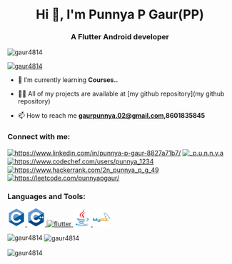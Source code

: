 <h1 align="center">Hi 👋, I'm Punnya P Gaur(PP)</h1>
<h3 align="center">A Flutter Android developer</h3>

<p align="left"> <img src="https://komarev.com/ghpvc/?username=gaur4814&label=Profile%20views&color=0e75b6&style=flat" alt="gaur4814" /> </p>

<p align="left"> <a href="https://github.com/ryo-ma/github-profile-trophy"><img src="https://github-profile-trophy.vercel.app/?username=gaur4814" alt="gaur4814" /></a> </p>

- 🌱 I’m currently learning **Courses..**

- 👨‍💻 All of my projects are available at [my github repository](my github repository)

- 📫 How to reach me **gaurpunnya.02@gmail.com,8601835845**

<h3 align="left">Connect with me:</h3>
<p align="left">
<a href="https://linkedin.com/in/https://www.linkedin.com/in/punnya-p-gaur-8827a71b7/" target="blank"><img align="center" src="https://raw.githubusercontent.com/rahuldkjain/github-profile-readme-generator/master/src/images/icons/Social/linked-in-alt.svg" alt="https://www.linkedin.com/in/punnya-p-gaur-8827a71b7/" height="30" width="40" /></a>
<a href="https://instagram.com/_p.u.n.n.y.a" target="blank"><img align="center" src="https://raw.githubusercontent.com/rahuldkjain/github-profile-readme-generator/master/src/images/icons/Social/instagram.svg" alt="_p.u.n.n.y.a" height="30" width="40" /></a>
<a href="https://www.codechef.com/users/https://www.codechef.com/users/punnya_1234" target="blank"><img align="center" src="https://cdn.jsdelivr.net/npm/simple-icons@3.1.0/icons/codechef.svg" alt="https://www.codechef.com/users/punnya_1234" height="30" width="40" /></a>
<a href="https://www.hackerrank.com/https://www.hackerrank.com/2n_punnya_p_g_49" target="blank"><img align="center" src="https://raw.githubusercontent.com/rahuldkjain/github-profile-readme-generator/master/src/images/icons/Social/hackerrank.svg" alt="https://www.hackerrank.com/2n_punnya_p_g_49" height="30" width="40" /></a>
<a href="https://www.leetcode.com/https://leetcode.com/punnyapgaur/" target="blank"><img align="center" src="https://raw.githubusercontent.com/rahuldkjain/github-profile-readme-generator/master/src/images/icons/Social/leet-code.svg" alt="https://leetcode.com/punnyapgaur/" height="30" width="40" /></a>
</p>

<h3 align="left">Languages and Tools:</h3>
<p align="left"> <a href="https://www.cprogramming.com/" target="_blank" rel="noreferrer"> <img src="https://raw.githubusercontent.com/devicons/devicon/master/icons/c/c-original.svg" alt="c" width="40" height="40"/> </a> <a href="https://www.w3schools.com/cpp/" target="_blank" rel="noreferrer"> <img src="https://raw.githubusercontent.com/devicons/devicon/master/icons/cplusplus/cplusplus-original.svg" alt="cplusplus" width="40" height="40"/> </a> <a href="https://flutter.dev" target="_blank" rel="noreferrer"> <img src="https://www.vectorlogo.zone/logos/flutterio/flutterio-icon.svg" alt="flutter" width="40" height="40"/> </a> <a href="https://www.java.com" target="_blank" rel="noreferrer"> <img src="https://raw.githubusercontent.com/devicons/devicon/master/icons/java/java-original.svg" alt="java" width="40" height="40"/> </a> <a href="https://www.mysql.com/" target="_blank" rel="noreferrer"> <img src="https://raw.githubusercontent.com/devicons/devicon/master/icons/mysql/mysql-original-wordmark.svg" alt="mysql" width="40" height="40"/> </a> </p>

<p><img align="left" src="https://github-readme-stats.vercel.app/api/top-langs?username=gaur4814&show_icons=true&locale=en&layout=compact" alt="gaur4814" /></p>

<p>&nbsp;<img align="center" src="https://github-readme-stats.vercel.app/api?username=gaur4814&show_icons=true&locale=en" alt="gaur4814" /></p>

<p><img align="center" src="https://github-readme-streak-stats.herokuapp.com/?user=gaur4814&" alt="gaur4814" /></p>
